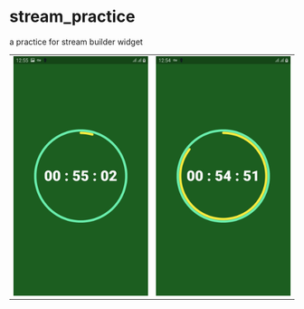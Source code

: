 # stream_practice

a practice for stream builder widget

<!-- ![app screen shot](2.jpeg )
![app screen shot](1.jpeg ) -->

|   |    | 
|-------------- | -------------- | 
| ![app screen shot](2.jpeg )    | ![app screen shot](1.jpeg )     | 
